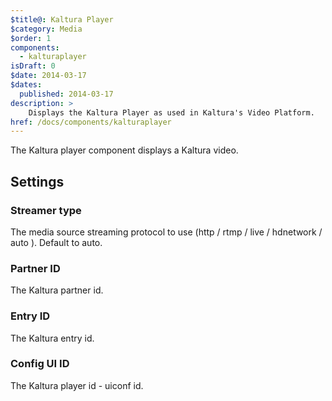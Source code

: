 ```yaml
---
$title@: Kaltura Player
$category: Media
$order: 1
components:
  - kalturaplayer
isDraft: 0
$date: 2014-03-17
$dates:
  published: 2014-03-17
description: >
    Displays the Kaltura Player as used in Kaltura's Video Platform.
href: /docs/components/kalturaplayer
---
```

<p>The Kaltura player component displays a Kaltura video.</p>
<amp-kaltura-player data-uiconf="33502051"
  data-partner="1281471"
  data-entryid="1_3ts1ms9c"
  data-param-streamerType="auto"
  layout="responsive"
  width="720"
  height="480"></amp-kaltura-player>
<h2 class="mt4 mb4">Settings</h2>
<h3 class="mb3 mt3">Streamer type</h3>
The media source streaming protocol to use (http / rtmp / live / hdnetwork / auto ). Default to auto.
<h3 class="mb3 mt3">Partner ID</h3>
The Kaltura partner id.
<h3 class="mb3 mt3">Entry ID</h3>
The Kaltura entry id.
<h3 class="mb3 mt3">Config UI ID</h3>
The Kaltura player id - uiconf id.
